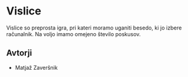 # Vislice

Vislice so preprosta igra, pri kateri moramo uganiti besedo, ki jo izbere računalnik. Na voljo imamo omejeno število poskusov.

## Avtorji

* Matjaž Zaveršnik
